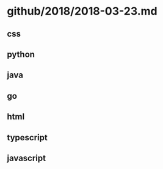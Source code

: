 # github/2018/2018-03-23.md



## css



## python



## java



## go



## html



## typescript



## javascript

